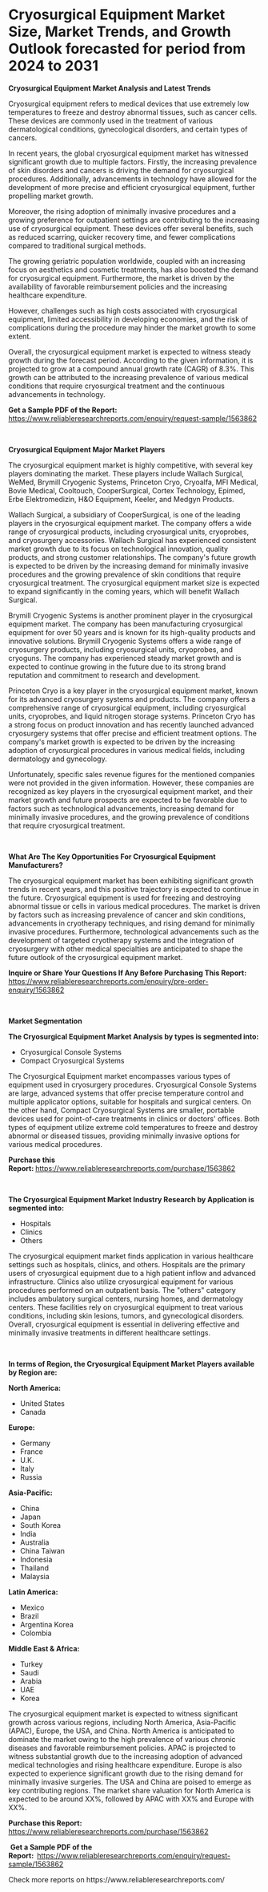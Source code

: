 <p><h1>Cryosurgical Equipment Market Size, Market Trends, and Growth Outlook forecasted for period from 2024 to 2031</h1></p><p><strong>Cryosurgical Equipment Market Analysis and Latest Trends</strong></p>
<p><p>Cryosurgical equipment refers to medical devices that use extremely low temperatures to freeze and destroy abnormal tissues, such as cancer cells. These devices are commonly used in the treatment of various dermatological conditions, gynecological disorders, and certain types of cancers.</p><p>In recent years, the global cryosurgical equipment market has witnessed significant growth due to multiple factors. Firstly, the increasing prevalence of skin disorders and cancers is driving the demand for cryosurgical procedures. Additionally, advancements in technology have allowed for the development of more precise and efficient cryosurgical equipment, further propelling market growth.</p><p>Moreover, the rising adoption of minimally invasive procedures and a growing preference for outpatient settings are contributing to the increasing use of cryosurgical equipment. These devices offer several benefits, such as reduced scarring, quicker recovery time, and fewer complications compared to traditional surgical methods.</p><p>The growing geriatric population worldwide, coupled with an increasing focus on aesthetics and cosmetic treatments, has also boosted the demand for cryosurgical equipment. Furthermore, the market is driven by the availability of favorable reimbursement policies and the increasing healthcare expenditure.</p><p>However, challenges such as high costs associated with cryosurgical equipment, limited accessibility in developing economies, and the risk of complications during the procedure may hinder the market growth to some extent.</p><p>Overall, the cryosurgical equipment market is expected to witness steady growth during the forecast period. According to the given information, it is projected to grow at a compound annual growth rate (CAGR) of 8.3%. This growth can be attributed to the increasing prevalence of various medical conditions that require cryosurgical treatment and the continuous advancements in technology.</p></p>
<p><strong>Get a Sample PDF of the Report:&nbsp;</strong> <a href="https://www.reliableresearchreports.com/enquiry/request-sample/1563862">https://www.reliableresearchreports.com/enquiry/request-sample/1563862</a></p>
<p>&nbsp;</p>
<p><strong>Cryosurgical Equipment Major Market Players</strong></p>
<p><p>The cryosurgical equipment market is highly competitive, with several key players dominating the market. These players include Wallach Surgical, WeMed, Brymill Cryogenic Systems, Princeton Cryo, Cryoalfa, MFI Medical, Bovie Medical, Cooltouch, CooperSurgical, Cortex Technology, Epimed, Erbe Elektromedizin, H&O Equipment, Keeler, and Medgyn Products.</p><p>Wallach Surgical, a subsidiary of CooperSurgical, is one of the leading players in the cryosurgical equipment market. The company offers a wide range of cryosurgical products, including cryosurgical units, cryoprobes, and cryosurgery accessories. Wallach Surgical has experienced consistent market growth due to its focus on technological innovation, quality products, and strong customer relationships. The company's future growth is expected to be driven by the increasing demand for minimally invasive procedures and the growing prevalence of skin conditions that require cryosurgical treatment. The cryosurgical equipment market size is expected to expand significantly in the coming years, which will benefit Wallach Surgical.</p><p>Brymill Cryogenic Systems is another prominent player in the cryosurgical equipment market. The company has been manufacturing cryosurgical equipment for over 50 years and is known for its high-quality products and innovative solutions. Brymill Cryogenic Systems offers a wide range of cryosurgery products, including cryosurgical units, cryoprobes, and cryoguns. The company has experienced steady market growth and is expected to continue growing in the future due to its strong brand reputation and commitment to research and development.</p><p>Princeton Cryo is a key player in the cryosurgical equipment market, known for its advanced cryosurgery systems and products. The company offers a comprehensive range of cryosurgical equipment, including cryosurgical units, cryoprobes, and liquid nitrogen storage systems. Princeton Cryo has a strong focus on product innovation and has recently launched advanced cryosurgery systems that offer precise and efficient treatment options. The company's market growth is expected to be driven by the increasing adoption of cryosurgical procedures in various medical fields, including dermatology and gynecology.</p><p>Unfortunately, specific sales revenue figures for the mentioned companies were not provided in the given information. However, these companies are recognized as key players in the cryosurgical equipment market, and their market growth and future prospects are expected to be favorable due to factors such as technological advancements, increasing demand for minimally invasive procedures, and the growing prevalence of conditions that require cryosurgical treatment.</p></p>
<p>&nbsp;</p>
<p><strong>What Are The Key Opportunities For Cryosurgical Equipment Manufacturers?</strong></p>
<p><p>The cryosurgical equipment market has been exhibiting significant growth trends in recent years, and this positive trajectory is expected to continue in the future. Cryosurgical equipment is used for freezing and destroying abnormal tissue or cells in various medical procedures. The market is driven by factors such as increasing prevalence of cancer and skin conditions, advancements in cryotherapy techniques, and rising demand for minimally invasive procedures. Furthermore, technological advancements such as the development of targeted cryotherapy systems and the integration of cryosurgery with other medical specialties are anticipated to shape the future outlook of the cryosurgical equipment market.</p></p>
<p><strong>Inquire or Share Your Questions If Any Before Purchasing This Report:</strong> <a href="https://www.reliableresearchreports.com/enquiry/pre-order-enquiry/1563862">https://www.reliableresearchreports.com/enquiry/pre-order-enquiry/1563862</a></p>
<p>&nbsp;</p>
<p><strong>Market Segmentation</strong></p>
<p><strong>The Cryosurgical Equipment Market Analysis by types is segmented into:</strong></p>
<p><ul><li>Cryosurgical Console Systems</li><li>Compact Cryosurgical Systems</li></ul></p>
<p><p>The Cryosurgical Equipment market encompasses various types of equipment used in cryosurgery procedures. Cryosurgical Console Systems are large, advanced systems that offer precise temperature control and multiple applicator options, suitable for hospitals and surgical centers. On the other hand, Compact Cryosurgical Systems are smaller, portable devices used for point-of-care treatments in clinics or doctors' offices. Both types of equipment utilize extreme cold temperatures to freeze and destroy abnormal or diseased tissues, providing minimally invasive options for various medical procedures.</p></p>
<p><strong>Purchase this Report:&nbsp;</strong><a href="https://www.reliableresearchreports.com/purchase/1563862">https://www.reliableresearchreports.com/purchase/1563862</a></p>
<p>&nbsp;</p>
<p><strong>The Cryosurgical Equipment Market Industry Research by Application is segmented into:</strong></p>
<p><ul><li>Hospitals</li><li>Clinics</li><li>Others</li></ul></p>
<p><p>The cryosurgical equipment market finds application in various healthcare settings such as hospitals, clinics, and others. Hospitals are the primary users of cryosurgical equipment due to a high patient inflow and advanced infrastructure. Clinics also utilize cryosurgical equipment for various procedures performed on an outpatient basis. The "others" category includes ambulatory surgical centers, nursing homes, and dermatology centers. These facilities rely on cryosurgical equipment to treat various conditions, including skin lesions, tumors, and gynecological disorders. Overall, cryosurgical equipment is essential in delivering effective and minimally invasive treatments in different healthcare settings.</p></p>
<p>&nbsp;</p>
<p><strong>In terms of Region, the Cryosurgical Equipment Market Players available by Region are:</strong></p>
<p>
    <p> <strong> North America: </strong>
        <ul>
            <li>United States</li>
            <li>Canada</li>
        </ul>
        </p> 
    <p> <strong> Europe: </strong>
        <ul>
            <li>Germany</li>
            <li>France</li>
            <li>U.K.</li>
            <li>Italy</li>
            <li>Russia</li>
        </ul>
        </p> 
    <p> <strong> Asia-Pacific: </strong>
        <ul>
            <li>China</li>
            <li>Japan</li>
            <li>South Korea</li>
            <li>India</li>
            <li>Australia</li>
            <li>China Taiwan</li>
            <li>Indonesia</li>
            <li>Thailand</li>
            <li>Malaysia</li>
        </ul>
        </p> 
    <p> <strong> Latin America: </strong>
        <ul>
            <li>Mexico</li>
            <li>Brazil</li>
            <li>Argentina Korea</li>
            <li>Colombia</li>
        </ul>
        </p> 
    <p> <strong> Middle East & Africa: </strong>
        <ul>
            <li>Turkey</li>
            <li>Saudi</li>
            <li>Arabia</li>
            <li>UAE</li>
            <li>Korea</li>
        </ul>
    </p>
    </p>
<p><p>The cryosurgical equipment market is expected to witness significant growth across various regions, including North America, Asia-Pacific (APAC), Europe, the USA, and China. North America is anticipated to dominate the market owing to the high prevalence of various chronic diseases and favorable reimbursement policies. APAC is projected to witness substantial growth due to the increasing adoption of advanced medical technologies and rising healthcare expenditure. Europe is also expected to experience significant growth due to the rising demand for minimally invasive surgeries. The USA and China are poised to emerge as key contributing regions. The market share valuation for North America is expected to be around XX%, followed by APAC with XX% and Europe with XX%.</p></p>
<p><strong>Purchase this Report: </strong><a href="https://www.reliableresearchreports.com/purchase/1563862">https://www.reliableresearchreports.com/purchase/1563862</a></p>
<p>&nbsp;<strong>Get a Sample PDF of the Report:&nbsp;&nbsp;</strong><a href="https://www.reliableresearchreports.com/enquiry/request-sample/1563862">https://www.reliableresearchreports.com/enquiry/request-sample/1563862</a></p>
<p><strong></strong></p>
<p>Check more reports on https://www.reliableresearchreports.com/</p>